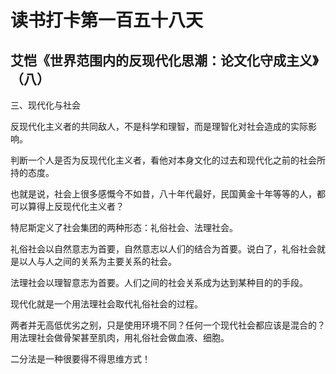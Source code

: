 读书打卡第一百五十八天
===

艾恺《世界范围内的反现代化思潮：论文化守成主义》（八）
---

三、现代化与社会

反现代化主义者的共同敌人，不是科学和理智，而是理智化对社会造成的实际影响。

判断一个人是否为反现代化主义者，看他对本身文化的过去和现代化之前的社会所持的态度。

也就是说，社会上很多感慨今不如昔，八十年代最好，民国黄金十年等等的人，都可以算得上反现代化主义者？

特尼斯定义了社会集团的两种形态：礼俗社会、法理社会。

礼俗社会以自然意志为首要，自然意志以人们的结合为首要。说白了，礼俗社会就是以人与人之间的关系为主要关系的社会。

法理社会以理智意志为首要。人们之间的社会关系成为达到某种目的的手段。

现代化就是一个用法理社会取代礼俗社会的过程。

两者并无高低优劣之别，只是使用环境不同？任何一个现代社会都应该是混合的？用法理社会做骨架甚至肌肉，用礼俗社会做血液、细胞。

二分法是一种很要得不得思维方式！
